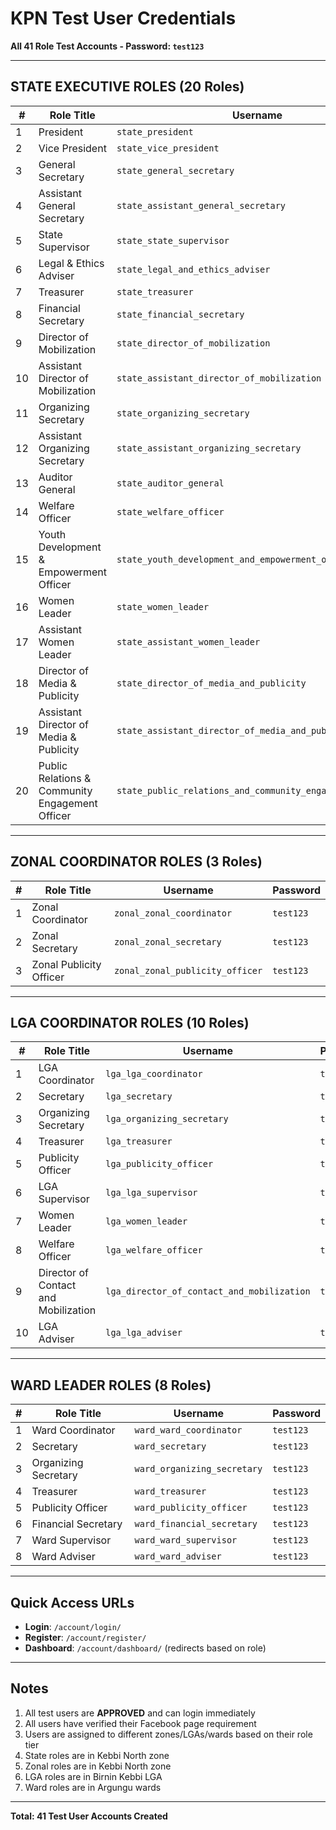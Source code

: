 # KPN Test User Credentials

**All 41 Role Test Accounts - Password: `test123`**

---

## STATE EXECUTIVE ROLES (20 Roles)

| # | Role Title | Username | Password |
|---|-----------|----------|----------|
| 1 | President | `state_president` | `test123` |
| 2 | Vice President | `state_vice_president` | `test123` |
| 3 | General Secretary | `state_general_secretary` | `test123` |
| 4 | Assistant General Secretary | `state_assistant_general_secretary` | `test123` |
| 5 | State Supervisor | `state_state_supervisor` | `test123` |
| 6 | Legal & Ethics Adviser | `state_legal_and_ethics_adviser` | `test123` |
| 7 | Treasurer | `state_treasurer` | `test123` |
| 8 | Financial Secretary | `state_financial_secretary` | `test123` |
| 9 | Director of Mobilization | `state_director_of_mobilization` | `test123` |
| 10 | Assistant Director of Mobilization | `state_assistant_director_of_mobilization` | `test123` |
| 11 | Organizing Secretary | `state_organizing_secretary` | `test123` |
| 12 | Assistant Organizing Secretary | `state_assistant_organizing_secretary` | `test123` |
| 13 | Auditor General | `state_auditor_general` | `test123` |
| 14 | Welfare Officer | `state_welfare_officer` | `test123` |
| 15 | Youth Development & Empowerment Officer | `state_youth_development_and_empowerment_officer` | `test123` |
| 16 | Women Leader | `state_women_leader` | `test123` |
| 17 | Assistant Women Leader | `state_assistant_women_leader` | `test123` |
| 18 | Director of Media & Publicity | `state_director_of_media_and_publicity` | `test123` |
| 19 | Assistant Director of Media & Publicity | `state_assistant_director_of_media_and_publicity` | `test123` |
| 20 | Public Relations & Community Engagement Officer | `state_public_relations_and_community_engagement_officer` | `test123` |

---

## ZONAL COORDINATOR ROLES (3 Roles)

| # | Role Title | Username | Password |
|---|-----------|----------|----------|
| 1 | Zonal Coordinator | `zonal_zonal_coordinator` | `test123` |
| 2 | Zonal Secretary | `zonal_zonal_secretary` | `test123` |
| 3 | Zonal Publicity Officer | `zonal_zonal_publicity_officer` | `test123` |

---

## LGA COORDINATOR ROLES (10 Roles)

| # | Role Title | Username | Password |
|---|-----------|----------|----------|
| 1 | LGA Coordinator | `lga_lga_coordinator` | `test123` |
| 2 | Secretary | `lga_secretary` | `test123` |
| 3 | Organizing Secretary | `lga_organizing_secretary` | `test123` |
| 4 | Treasurer | `lga_treasurer` | `test123` |
| 5 | Publicity Officer | `lga_publicity_officer` | `test123` |
| 6 | LGA Supervisor | `lga_lga_supervisor` | `test123` |
| 7 | Women Leader | `lga_women_leader` | `test123` |
| 8 | Welfare Officer | `lga_welfare_officer` | `test123` |
| 9 | Director of Contact and Mobilization | `lga_director_of_contact_and_mobilization` | `test123` |
| 10 | LGA Adviser | `lga_lga_adviser` | `test123` |

---

## WARD LEADER ROLES (8 Roles)

| # | Role Title | Username | Password |
|---|-----------|----------|----------|
| 1 | Ward Coordinator | `ward_ward_coordinator` | `test123` |
| 2 | Secretary | `ward_secretary` | `test123` |
| 3 | Organizing Secretary | `ward_organizing_secretary` | `test123` |
| 4 | Treasurer | `ward_treasurer` | `test123` |
| 5 | Publicity Officer | `ward_publicity_officer` | `test123` |
| 6 | Financial Secretary | `ward_financial_secretary` | `test123` |
| 7 | Ward Supervisor | `ward_ward_supervisor` | `test123` |
| 8 | Ward Adviser | `ward_ward_adviser` | `test123` |

---

## Quick Access URLs

- **Login**: `/account/login/`
- **Register**: `/account/register/`
- **Dashboard**: `/account/dashboard/` (redirects based on role)

---

## Notes

1. All test users are **APPROVED** and can login immediately
2. All users have verified their Facebook page requirement
3. Users are assigned to different zones/LGAs/wards based on their role tier
4. State roles are in Kebbi North zone
5. Zonal roles are in Kebbi North zone
6. LGA roles are in Birnin Kebbi LGA
7. Ward roles are in Argungu wards

---

**Total: 41 Test User Accounts Created**
